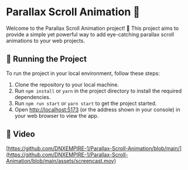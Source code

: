 # Parallax Scroll Animation 🌟

Welcome to the Parallax Scroll Animation project! 🚀 This project aims to provide a simple yet powerful way to add eye-catching parallax scroll animations to your web projects. 

## 🚦 Running the Project

To run the project in your local environment, follow these steps:

1. Clone the repository to your local machine.
2. Run `npm install` or `yarn` in the project directory to install the required dependencies.
3. Run `npm run start` or `yarn start` to get the project started.
4. Open [http://localhost:5173](http://localhost:5173) (or the address shown in your console) in your web browser to view the app.

## 🍿 Video

[https://github.com/DNXEMPIRE-1/Parallax-Scroll-Animation/blob/main/](https://github.com/DNXEMPIRE-1/Parallax-Scroll-Animation/blob/main/assets/screencast.mov)
